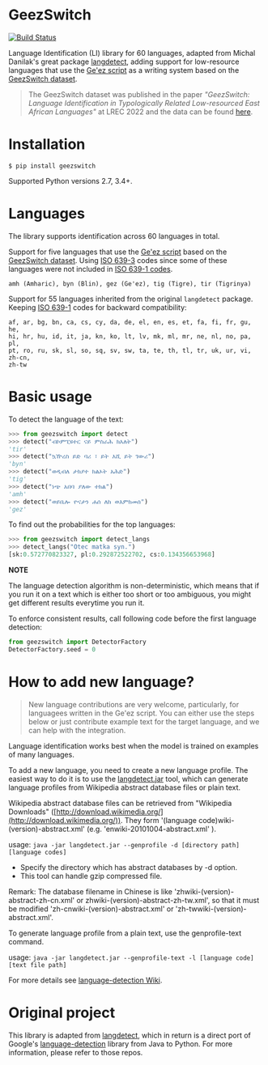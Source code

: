 GeezSwitch
==========

[![Build Status](https://travis-ci.org/fgaim/geezswitch.svg?branch=master)](https://travis-ci.org/fgaim/geezswitch)

Language Identification (LI) library for 60 languages,
adapted from Michal Danilak's great package [langdetect](https://github.com/Mimino666/langdetect), adding support for low-resource languages that use the [Ge'ez script](https://en.wikipedia.org/wiki/Ge'ez_script) as a writing system based on the [GeezSwitch dataset](https://github.com/fgaim/geezswitch-data).


> The GeezSwitch dataset was published in the paper *"GeezSwitch: Language Identification in Typologically Related Low-resourced East African Languages"* at LREC 2022 and the data can be found [here](https://github.com/fgaim/GeezSwitch-data.git).

Installation
============

    $ pip install geezswitch

Supported Python versions 2.7, 3.4+.


Languages
=========

The library supports identification across 60 languages in total.

Support for five languages that use the [Ge'ez script](https://en.wikipedia.org/wiki/Ge'ez_script) based on the [GeezSwitch dataset](https://github.com/fgaim/geezswitch-data). Using [ISO 639-3](https://en.wikipedia.org/wiki/Wikipedia:WikiProject_Languages/List_of_ISO_639-3_language_codes_(2019)) codes since some of these languages were not included in [ISO 639-1 codes](https://en.wikipedia.org/wiki/List_of_ISO_639-1_codes).

    amh (Amharic), byn (Blin), gez (Ge'ez), tig (Tigre), tir (Tigrinya)

Support for 55 languages inherited from the original `langdetect` package. Keeping [ISO 639-1](https://en.wikipedia.org/wiki/List_of_ISO_639-1_codes) codes for backward compatibility:

    af, ar, bg, bn, ca, cs, cy, da, de, el, en, es, et, fa, fi, fr, gu, he,
    hi, hr, hu, id, it, ja, kn, ko, lt, lv, mk, ml, mr, ne, nl, no, pa, pl,
    pt, ro, ru, sk, sl, so, sq, sv, sw, ta, te, th, tl, tr, uk, ur, vi, zh-cn,
    zh-tw


Basic usage
===========

To detect the language of the text:

```python
>>> from geezswitch import detect
>>> detect("ብኮምፒዩተር ናይ ምስራሕ ክእለት")
'tir'
>>> detect("ኳዅረስ ይድ ባሪ ፣ ይት እሺ ይት ገውሪ")
'byn'
>>> detect("ወዲብለ ታክያተ ክልኦት አሕድ")
'tig'
>>> detect("ነጭ አበባ ያለው ተክል")
'amh'
>>> detect("ወይቤሎ ዮናታን ሐሰ ለከ ወእምከመሰ")
'gez'
```

To find out the probabilities for the top languages:

```python
>>> from geezswitch import detect_langs
>>> detect_langs("Otec matka syn.")
[sk:0.572770823327, pl:0.292872522702, cs:0.134356653968]
```

**NOTE**

The language detection algorithm is non-deterministic, which means that if you run it on a text which is either too short or too ambiguous, you might get different results everytime you run it.

To enforce consistent results, call following code before the first language detection:

```python
from geezswitch import DetectorFactory
DetectorFactory.seed = 0
```

How to add new language?
========================

> New language contributions are very welcome, particularly, for languagees written in the Ge'ez script.
You can either use the steps below or just contribute example text for the target language, and we can help with the integration.

Language identification works best when the model is trained on examples of many languages.

To add a new language, you need to create a new language profile. The easiest way to do it is to use the [langdetect.jar](https://github.com/shuyo/language-detection/raw/master/lib/langdetect.jar) tool, which can generate language profiles from Wikipedia abstract database files or plain text.

Wikipedia abstract database files can be retrieved from "Wikipedia Downloads" ([http://download.wikimedia.org/](http://download.wikimedia.org/)). They form '(language code)wiki-(version)-abstract.xml' (e.g. 'enwiki-20101004-abstract.xml' ).

usage: ``java -jar langdetect.jar --genprofile -d [directory path] [language codes]``

- Specify the directory which has abstract databases by -d option.
- This tool can handle gzip compressed file.

Remark: The database filename in Chinese is like 'zhwiki-(version)-abstract-zh-cn.xml' or zhwiki-(version)-abstract-zh-tw.xml', so that it must be modified 'zh-cnwiki-(version)-abstract.xml' or 'zh-twwiki-(version)-abstract.xml'.

To generate language profile from a plain text, use the genprofile-text command.

usage: ``java -jar langdetect.jar --genprofile-text -l [language code] [text file path]``

For more details see [language-detection Wiki](https://code.google.com/archive/p/language-detection/wikis/Tools.wiki).


Original project
================

This library is adapted from [langdetect](https://github.com/Mimino666/langdetect), which in return is a direct port of Google's [language-detection](https://code.google.com/p/language-detection/) library from Java to Python. For more information, please refer to those repos.
